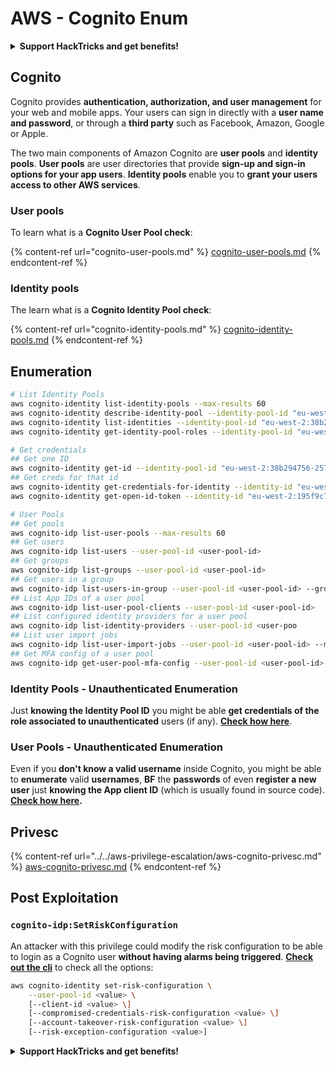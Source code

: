 # AWS - Cognito Enum

<details>

<summary><strong>Support HackTricks and get benefits!</strong></summary>

Do you work in a **cybersecurity company**? Do you want to see your **company advertised in HackTricks**? or do you want to have access the **latest version of the PEASS or download HackTricks in PDF**? Check the [**SUBSCRIPTION PLANS**](https://github.com/sponsors/carlospolop)!

Discover [**The PEASS Family**](https://opensea.io/collection/the-peass-family), our collection of exclusive [**NFTs**](https://opensea.io/collection/the-peass-family)

Get the [**official PEASS & HackTricks swag**](https://peass.creator-spring.com)

**Join the** [**💬**](https://emojipedia.org/speech-balloon/) [**Discord group**](https://discord.gg/hRep4RUj7f) or the [**telegram group**](https://t.me/peass) or **follow** me on **Twitter** [**🐦**](https://github.com/carlospolop/hacktricks/tree/7af18b62b3bdc423e11444677a6a73d4043511e9/\[https:/emojipedia.org/bird/README.md)[**@carlospolopm**](https://twitter.com/carlospolopm)**.**

**Share your hacking tricks submitting PRs to the** [**hacktricks github repo**](https://github.com/carlospolop/hacktricks)**.**

</details>

## Cognito

Cognito provides **authentication, authorization, and user management** for your web and mobile apps. Your users can sign in directly with a **user name and password**, or through a **third party** such as Facebook, Amazon, Google or Apple.

The two main components of Amazon Cognito are **user pools** and **identity pools**. **User pools** are user directories that provide **sign-up and sign-in options for your app users**. **Identity pools** enable you to **grant your users access to other AWS services**.

### **User pools**

To learn what is a **Cognito User Pool check**:

{% content-ref url="cognito-user-pools.md" %}
[cognito-user-pools.md](cognito-user-pools.md)
{% endcontent-ref %}

### **Identity pools**

The learn what is a **Cognito Identity Pool check**:

{% content-ref url="cognito-identity-pools.md" %}
[cognito-identity-pools.md](cognito-identity-pools.md)
{% endcontent-ref %}

## Enumeration

```bash
# List Identity Pools
aws cognito-identity list-identity-pools --max-results 60
aws cognito-identity describe-identity-pool --identity-pool-id "eu-west-2:38b294756-2578-8246-9074-5367fc9f5367"
aws cognito-identity list-identities --identity-pool-id "eu-west-2:38b294756-2578-8246-9074-5367fc9f5367" --max-results 60
aws cognito-identity get-identity-pool-roles --identity-pool-id "eu-west-2:38b294756-2578-8246-9074-5367fc9f5367"

# Get credentials
## Get one ID
aws cognito-identity get-id --identity-pool-id "eu-west-2:38b294756-2578-8246-9074-5367fc9f5367"
## Get creds for that id
aws cognito-identity get-credentials-for-identity --identity-id "eu-west-2:195f9c73-4789-4bb4-4376-99819b6928374" [--logins ...] # Use logins to get the authenticated user IAM role
aws cognito-identity get-open-id-token --identity-id "eu-west-2:195f9c73-4789-4bb4-4376-99819b6928374"

# User Pools
## Get pools
aws cognito-idp list-user-pools --max-results 60
## Get users
aws cognito-idp list-users --user-pool-id <user-pool-id>
## Get groups
aws cognito-idp list-groups --user-pool-id <user-pool-id>
## Get users in a group
aws cognito-idp list-users-in-group --user-pool-id <user-pool-id> --group-name <group-name>
## List App IDs of a user pool
aws cognito-idp list-user-pool-clients --user-pool-id <user-pool-id>
## List configured identity providers for a user pool
aws cognito-idp list-identity-providers --user-pool-id <user-poo
## List user import jobs
aws cognito-idp list-user-import-jobs --user-pool-id <user-pool-id> --max-results 60
## Get MFA config of a user pool
aws cognito-idp get-user-pool-mfa-config --user-pool-id <user-pool-id>
```

### Identity Pools - Unauthenticated Enumeration

Just **knowing the Identity Pool ID** you might be able **get credentials of the role associated to unauthenticated** users (if any). [**Check how here**](cognito-identity-pools.md#accessing-iam-roles).

### User Pools - Unauthenticated Enumeration

Even if you **don't know a valid username** inside Cognito, you might be able to **enumerate** valid **usernames**, **BF** the **passwords** of even **register a new user** just **knowing the App client ID** (which is usually found in source code). [**Check how here**](cognito-user-pools.md#registration)**.**

## Privesc

{% content-ref url="../../aws-privilege-escalation/aws-cognito-privesc.md" %}
[aws-cognito-privesc.md](../../aws-privilege-escalation/aws-cognito-privesc.md)
{% endcontent-ref %}

## Post Exploitation

### `cognito-idp:SetRiskConfiguration`

An attacker with this privilege could modify the risk configuration to be able to login as a Cognito user **without having alarms being triggered**. [**Check out the cli**](https://docs.aws.amazon.com/cli/latest/reference/cognito-idp/set-risk-configuration.html) to check all the options:

```bash
aws cognito-identity set-risk-configuration \
    --user-pool-id <value> \
    [--client-id <value> \]
    [--compromised-credentials-risk-configuration <value> \]
    [--account-takeover-risk-configuration <value> \]
    [--risk-exception-configuration <value>]
```

<details>

<summary><strong>Support HackTricks and get benefits!</strong></summary>

Do you work in a **cybersecurity company**? Do you want to see your **company advertised in HackTricks**? or do you want to have access the **latest version of the PEASS or download HackTricks in PDF**? Check the [**SUBSCRIPTION PLANS**](https://github.com/sponsors/carlospolop)!

Discover [**The PEASS Family**](https://opensea.io/collection/the-peass-family), our collection of exclusive [**NFTs**](https://opensea.io/collection/the-peass-family)

Get the [**official PEASS & HackTricks swag**](https://peass.creator-spring.com)

**Join the** [**💬**](https://emojipedia.org/speech-balloon/) [**Discord group**](https://discord.gg/hRep4RUj7f) or the [**telegram group**](https://t.me/peass) or **follow** me on **Twitter** [**🐦**](https://github.com/carlospolop/hacktricks/tree/7af18b62b3bdc423e11444677a6a73d4043511e9/\[https:/emojipedia.org/bird/README.md)[**@carlospolopm**](https://twitter.com/carlospolopm)**.**

**Share your hacking tricks submitting PRs to the** [**hacktricks github repo**](https://github.com/carlospolop/hacktricks)**.**

</details>
